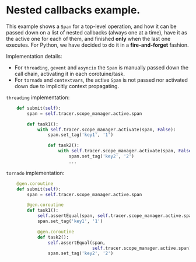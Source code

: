 # Nested callbacks example.

This example shows a `Span` for a top-level operation, and how it can be passed down on a list of nested callbacks (always one at a time), have it as the active one for each of them, and finished **only** when the last one executes. For Python, we have decided to do it in a **fire-and-forget** fashion.

Implementation details:
- For `threading`, `gevent` and `asyncio` the `Span` is manually passed down the call chain, activating it in each corotuine/task.
- For `tornado` and `contextvars`, the active `Span` is not passed nor activated down due to implicitly context propagating.

`threading` implementation:
```python
    def submit(self):
        span = self.tracer.scope_manager.active.span

        def task1():
            with self.tracer.scope_manager.activate(span, False):
                span.set_tag('key1', '1')

                def task2():
                    with self.tracer.scope_manager.activate(span, False):
                        span.set_tag('key2', '2')
                        ...
```

`tornado` implementation:
```python
    @gen.coroutine
    def submit(self):
        span = self.tracer.scope_manager.active.span

        @gen.coroutine
        def task1():
            self.assertEqual(span, self.tracer.scope_manager.active.span)
            span.set_tag('key1', '1')

            @gen.coroutine
            def task2():
                self.assertEqual(span,
                                 self.tracer.scope_manager.active.span)
                span.set_tag('key2', '2')

```
